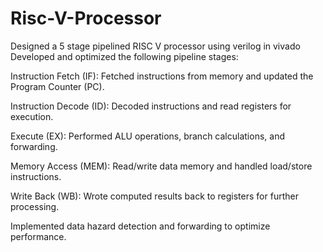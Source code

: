 # Risc-V-Processor
Designed a 5 stage pipelined RISC V processor using verilog in vivado
Developed and optimized the following pipeline stages:

Instruction Fetch (IF): Fetched instructions from memory and updated the Program Counter (PC).

Instruction Decode (ID): Decoded instructions and read registers for execution.

Execute (EX): Performed ALU operations, branch calculations, and forwarding.

Memory Access (MEM): Read/write data memory and handled load/store instructions.

Write Back (WB): Wrote computed results back to registers for further processing.

Implemented data hazard detection and forwarding to optimize performance.
